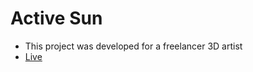 # Active Sun

* This project was developed for a freelancer 3D artist
* [Live](https://active-sun-e1803.firebaseapp.com/work)


#
